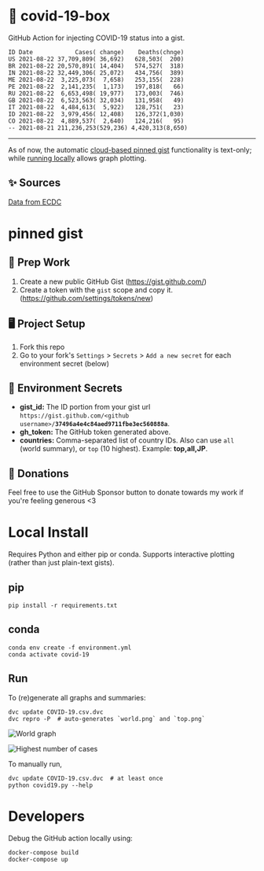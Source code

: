 # 🏥 covid-19-box

GitHub Action for injecting COVID-19 status into a gist.

```
ID Date            Cases( change)    Deaths(chnge)
US 2021-08-22 37,709,809( 36,692)   628,503(  200)
BR 2021-08-22 20,570,891( 14,404)   574,527(  318)
IN 2021-08-22 32,449,306( 25,072)   434,756(  389)
ME 2021-08-22  3,225,073(  7,658)   253,155(  228)
PE 2021-08-22  2,141,235(  1,173)   197,818(   66)
RU 2021-08-22  6,653,498( 19,977)   173,003(  746)
GB 2021-08-22  6,523,563( 32,034)   131,958(   49)
IT 2021-08-22  4,484,613(  5,922)   128,751(   23)
ID 2021-08-22  3,979,456( 12,408)   126,372(1,030)
CO 2021-08-22  4,889,537(  2,640)   124,216(   95)
-- 2021-08-21 211,236,253(529,236) 4,420,313(8,650)
```

---

As of now, the automatic [cloud-based pinned gist](#pinned-gist) functionality is text-only;
while [running locally](#local-install) allows graph plotting.

## ✨ Sources

[Data from ECDC](https://www.ecdc.europa.eu/en/publications-data/download-todays-data-geographic-distribution-covid-19-cases-worldwide)

# pinned gist

## 🎒 Prep Work
1. Create a new public GitHub Gist (https://gist.github.com/)
1. Create a token with the `gist` scope and copy it. (https://github.com/settings/tokens/new)

## 🖥 Project Setup
1. Fork this repo
1. Go to your fork's `Settings` > `Secrets` > `Add a new secret` for each environment secret (below)

## 🤫 Environment Secrets
- **gist_id:** The ID portion from your gist url `https://gist.github.com/<github username>/`**`37496a4e4c84aed9711fbe3ec560888a`**.
- **gh_token:** The GitHub token generated above.
- **countries:** Comma-separated list of country IDs. Also can use `all` (world summary), or `top` (10 highest). Example: **top,all,JP**.

## 💸 Donations

Feel free to use the GitHub Sponsor button to donate towards my work if you're feeling generous <3

# Local Install

Requires Python and either pip or conda. Supports interactive plotting (rather than just plain-text gists).

## pip

```
pip install -r requirements.txt
```

## conda

```
conda env create -f environment.yml
conda activate covid-19
```

## Run

To (re)generate all graphs and summaries:

```
dvc update COVID-19.csv.dvc
dvc repro -P  # auto-generates `world.png` and `top.png`
```

![World graph](world.png)

![Highest number of cases](top.png)

To manually run,

```
dvc update COVID-19.csv.dvc  # at least once
python covid19.py --help
```

# Developers

Debug the GitHub action locally using:

```
docker-compose build
docker-compose up
```
